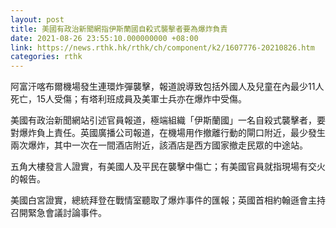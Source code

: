 ```yaml
---
layout: post
title: 美國有政治新聞網指伊斯蘭國自殺式襲擊者要為爆炸負責
date: 2021-08-26 23:55:10.000000000 +08:00
link: https://news.rthk.hk/rthk/ch/component/k2/1607776-20210826.htm
categories: rthk
---
```


阿富汗喀布爾機場發生連環炸彈襲擊，報道說導致包括外國人及兒童在內最少11人死亡，15人受傷；有塔利班成員及美軍士兵亦在爆炸中受傷。

美國有政治新聞網站引述官員報道，極端組織「伊斯蘭國」一名自殺式襲擊者，要對爆炸負上責任。英國廣播公司報道，在機場用作撤離行動的閘口附近，最少發生兩次爆炸，其中一次在一間酒店附近，該酒店是西方國家撤走民眾的中途站。

五角大樓發言人證實，有美國人及平民在襲擊中傷亡；有美國官員就指現場有交火的報告。

美國白宮證實，總統拜登在戰情室聽取了爆炸事件的匯報；英國首相約翰遜會主持召開緊急會議討論事件。
